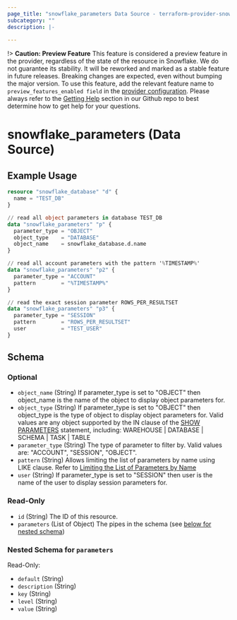 ```yaml
---
page_title: "snowflake_parameters Data Source - terraform-provider-snowflake"
subcategory: ""
description: |-
  
---
```


!> **Caution: Preview Feature** This feature is considered a preview feature in the provider, regardless of the state of the resource in Snowflake. We do not guarantee its stability. It will be reworked and marked as a stable feature in future releases. Breaking changes are expected, even without bumping the major version. To use this feature, add the relevant feature name to `preview_features_enabled field` in the [provider configuration](https://registry.terraform.io/providers/Snowflake-Labs/snowflake/latest/docs#schema). Please always refer to the [Getting Help](https://github.com/Snowflake-Labs/terraform-provider-snowflake?tab=readme-ov-file#getting-help) section in our Github repo to best determine how to get help for your questions.

# snowflake_parameters (Data Source)



## Example Usage

```terraform
resource "snowflake_database" "d" {
  name = "TEST_DB"
}

// read all object parameters in database TEST_DB
data "snowflake_parameters" "p" {
  parameter_type = "OBJECT"
  object_type    = "DATABASE"
  object_name    = snowflake_database.d.name
}

// read all account parameters with the pattern '%TIMESTAMP%'
data "snowflake_parameters" "p2" {
  parameter_type = "ACCOUNT"
  pattern        = "%TIMESTAMP%"
}

// read the exact session parameter ROWS_PER_RESULTSET
data "snowflake_parameters" "p3" {
  parameter_type = "SESSION"
  pattern        = "ROWS_PER_RESULTSET"
  user           = "TEST_USER"
}
```

<!-- schema generated by tfplugindocs -->
## Schema

### Optional

- `object_name` (String) If parameter_type is set to "OBJECT" then object_name is the name of the object to display object parameters for.
- `object_type` (String) If parameter_type is set to "OBJECT" then object_type is the type of object to display object parameters for. Valid values are any object supported by the IN clause of the [SHOW PARAMETERS](https://docs.snowflake.com/en/sql-reference/sql/show-parameters.html#parameters) statement, including: WAREHOUSE | DATABASE | SCHEMA | TASK | TABLE
- `parameter_type` (String) The type of parameter to filter by. Valid values are: "ACCOUNT", "SESSION", "OBJECT".
- `pattern` (String) Allows limiting the list of parameters by name using LIKE clause. Refer to [Limiting the List of Parameters by Name](https://docs.snowflake.com/en/sql-reference/parameters.html#limiting-the-list-of-parameters-by-name)
- `user` (String) If parameter_type is set to "SESSION" then user is the name of the user to display session parameters for.

### Read-Only

- `id` (String) The ID of this resource.
- `parameters` (List of Object) The pipes in the schema (see [below for nested schema](#nestedatt--parameters))

<a id="nestedatt--parameters"></a>
### Nested Schema for `parameters`

Read-Only:

- `default` (String)
- `description` (String)
- `key` (String)
- `level` (String)
- `value` (String)
